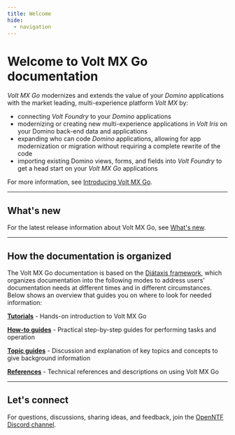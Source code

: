 ```yaml
---
title: Welcome
hide:
  - navigation
---
```


# Welcome to Volt MX Go documentation

*Volt MX Go* modernizes and extends the value of your *Domino* applications with the market leading, multi-experience platform *Volt MX* by:

- connecting *Volt Foundry* to your *Domino* applications
- modernizing or creating new multi-experience applications in *Volt Iris* on your Domino back-end data and applications
- expanding who can code *Domino* applications, allowing for app modernization or migration without requiring a complete rewrite of the code
- importing existing Domino views, forms, and fields into *Volt Foundry* to	get a head start on your *Volt MX Go* applications 

For more information, see [Introducing Volt MX Go](topicguides/introvoltmxgo.md). 

---
## What's new

For the latest release information about Volt MX Go, see [What's new](references/whatisnew.md).

---

## How the documentation is organized

The Volt MX Go documentation is based on the [Diátaxis framework](https://diataxis.fr/), which organizes documentation into the following modes to address users' documentation needs at different times and in different circumstances. Below shows an overview that guides you on where to look for needed information:

**[Tutorials](tutorial/index.md)** - Hands-on introduction to Volt MX Go

**[How-to guides](howto/index.md)** - Practical step-by-step guides for performing tasks and operation

**[Topic guides](topicguides/index.md)** - Discussion and explanation of key topics and concepts to give background information

**[References](references/index.md)** - Technical references and descriptions on using Volt MX Go

---

## Let's connect

For questions, discussions, sharing ideas, and feedback, join the [OpenNTF Discord channel](https://discord.com/invite/jmRHpDRnH4).